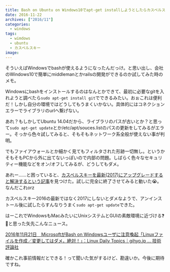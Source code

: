 ```yaml
---
title: Bash on Ubuntu on Windows10でapt-get installしようとしたらカスペルスキー(2016)が原因でエラーがでた話
date: 2016-11-22
archives: ["2016/11"]
categories:
  - windows
tags:
  - wimdows
  - ubuntu
  - カスペルスキー
image:
---
```

そういえばWindowsでbashが使えるようになったんだっけ。と思い出し、会社のWindows10で簡単にmiddlemanとかrailsの開発ができるのか試してみた時のメモ。

<!--more-->

Windowsにbashをインストールするのはなんとかできて、最初に必要なgitを入れようと調べたら`sudo apt-get install git`でできるみたい。おぉこれは便利だ！しかし自分の環境ではどうしてもうまくいかない。具体的にはコネクションエラーでライブラリのurlへ繋げない。

あれ？もしかしてUbuntu 14.04だから、ライブラリのパスが古いとか？と思って`sudo apt-get update`とか/etc/apt/souces.listのパスの更新をしてみるがエラー。そっから色々試してみると、そもそもネットワーク系全般が使えない事が判明。

でもファイアウォールとか細かく見てもフィルタされた形跡一切無し。というかそもそもPCから外に出てないっぽいので内部の問題。しばらく色々なセキュリティー機能などをオン/オフしてみるが、どうしてもダメ。

あれー……と困っていると、[カスペルスキーを最新(2017)にアップグレードすると解決するという記事](//yuo1989.hatenadiary.com/entry/2016/08/08/013341)を見つけた。試しに完全に終了させてみると動いた😭。なんだこれorz

カスペルスキー2016の最新ではなく2017にしないとダメなようで、アンインストール後に試したらすんなりうまく`sudo apt-get update`できた。

はーこれでWindowsもMacみたいにUnixシステムとGUIの素敵環境に近づける❓💓と思った矢先こんなニュース。

[2016年11月21日　MicrosoftがBash on Windowsユーザに注意喚起「Linuxファイルを作成／変更してはダメ，絶対！」：Linux Daily Topics｜gihyo.jp … 技術評論社](//gihyo.jp/admin/clip/01/linux_dt/201611/21)

確かこれ事前情報だとできる！って聞いた気がするけど、勘違いか。今後に期待ですね。
